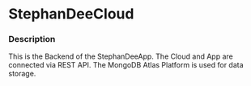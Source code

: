 # StephanDeeCloud

### Description
This is the Backend of the StephanDeeApp.
The Cloud and App are connected via REST API.
The MongoDB Atlas Platform is used for data storage.
